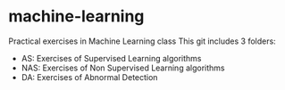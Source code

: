 # machine-learning
Practical exercises in Machine Learning class
This git includes 3 folders:
- AS: Exercises of Supervised Learning algorithms
- NAS: Exercises of Non Supervised Learning algorithms
- DA: Exercises of Abnormal Detection
